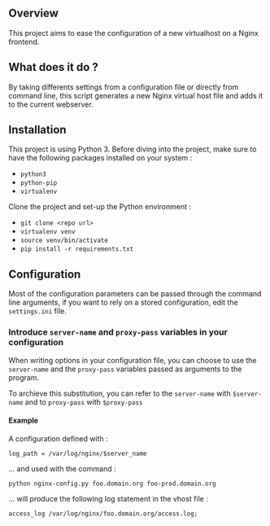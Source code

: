 Overview
---

This project aims to ease the configuration of a new virtualhost on a Nginx
frontend.

What does it do ?
---

By taking differents settings from a configuration file or directly from
command line, this script generates a new Nginx virtual host file and adds it
to the current webserver.

Installation
---
This project is using Python 3. Before diving into the project, make sure to
have the following packages installed on your system :

- `python3`
- `python-pip`
- `virtualenv`

Clone the project and set-up the Python environment :

- `git clone <repo url>`
- `virtualenv venv`
- `source venv/bin/activate`
- `pip install -r requirements.txt`

Configuration
---
Most of the configuration parameters can be passed through the command line
arguments, if you want to rely on a stored configuration, edit the
`settings.ini` file.

### Introduce `server-name` and `proxy-pass` variables in your configuration

When writing options in your configuration file, you can choose to use the
`server-name` and the `proxy-pass` variables passed as arguments to the
program.

To archieve this substitution, you can refer to the `server-name` with
`$server-name` and to `proxy-pass` with `$proxy-pass`

#### Example

A configuration defined with :

```
log_path = /var/log/nginx/$server_name
```

… and used with the command :

```python nginx-config.py foo.domain.org foo-prod.domain.org```

… will produce the following log statement in the vhost
file :

```
access_log /var/log/nginx/foo.domain.org/access.log;
```
